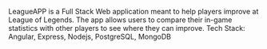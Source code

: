 LeagueAPP is a Full Stack Web application meant to help players improve at League of Legends. The app allows users to compare their in-game statistics with other players to see where they can improve. Tech Stack: Angular, Express, Nodejs, PostgreSQL, MongoDB
